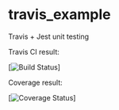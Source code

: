 # travis_example
Travis + Jest unit testing

Travis CI result:

[![Build Status](https://travis-ci.org/GBeauny/travis_example?branch=master)]

Coverage result:

[![Coverage Status](https://coveralls.io/github/GBeauny/travis_example?branch=master)]
